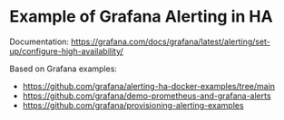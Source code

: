# Example of Grafana Alerting in HA

Documentation: https://grafana.com/docs/grafana/latest/alerting/set-up/configure-high-availability/

Based on Grafana examples:

- https://github.com/grafana/alerting-ha-docker-examples/tree/main
- https://github.com/grafana/demo-prometheus-and-grafana-alerts
- https://github.com/grafana/provisioning-alerting-examples

